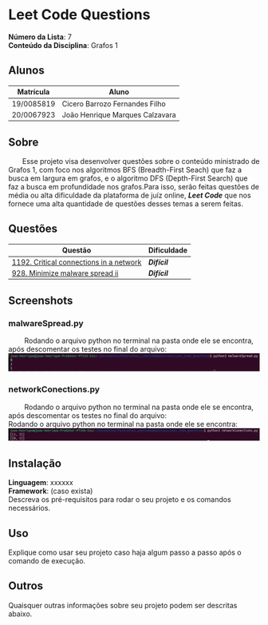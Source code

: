 <!-- **!! Atenção: Renomeie o seu repositório para (Tema)_(NomeDoProjeto). !!** 

Temas:
 - Grafos1
 - Grafos2
 - PD
 - D&C
 - Greed
 - Final 
 
 **!! *Não coloque os nomes dos alunos no título do repositório*. Exemplo de título correto: Grafos2_Labirinto-do-Minotauro !!**
 
 (Apague essa seção) -->

# Leet Code Questions

**Número da Lista**: 7<br>
**Conteúdo da Disciplina**: Grafos 1<br>

## Alunos
|Matrícula | Aluno |
| -- | -- |
| 19/0085819  |  Cicero Barrozo Fernandes Filho |
| 20/0067923  |  João Henrique Marques Calzavara |

## Sobre 
&emsp;&emsp;Esse projeto visa desenvolver questões sobre o conteúdo ministrado de Grafos 1, com foco nos algoritmos BFS (Breadth-First Seach) que faz a busca em largura em grafos, e o algoritmo DFS (Depth-First Search) que faz a busca em profundidade nos grafos.Para isso, serão feitas questões de média ou alta dificuldade da plataforma de juíz online, ***Leet Code*** que nos fornece uma alta quantidade de questões desses temas a serem feitas.

## Questões

|Questão | Dificuldade |
| -- | -- |
| [1192. Critical connections in a network](https://leetcode.com/problems/critical-connections-in-a-network/description/)  |  ***Difícil*** |
|  [928. Minimize malware spread ii](https://leetcode.com/problems/minimize-malware-spread-ii/description/) |  ***Difícil*** |

## Screenshots
<!-- Adicione 3 ou mais screenshots do projeto em funcionamento. -->
### malwareSpread.py
&emsp;&emsp; Rodando o arquivo python no terminal na pasta onde ele se encontra, após descomentar os testes no final do arquivo:
<br>
![imagem Malware Spread](assets/malwareSpreadTerminal.png)

### networkConections.py
&emsp;&emsp; Rodando o arquivo python no terminal na pasta onde ele se encontra, após descomentar os testes no final do arquivo:
<br>Rodando o arquivo python no terminal na pasta onde ele se encontra:
![imagem Malware Spread](assets/networkConectionTerminal.png)

## Instalação 
**Linguagem**: xxxxxx<br>
**Framework**: (caso exista)<br>
Descreva os pré-requisitos para rodar o seu projeto e os comandos necessários.

## Uso 
Explique como usar seu projeto caso haja algum passo a passo após o comando de execução.

## Outros 
Quaisquer outras informações sobre seu projeto podem ser descritas abaixo.